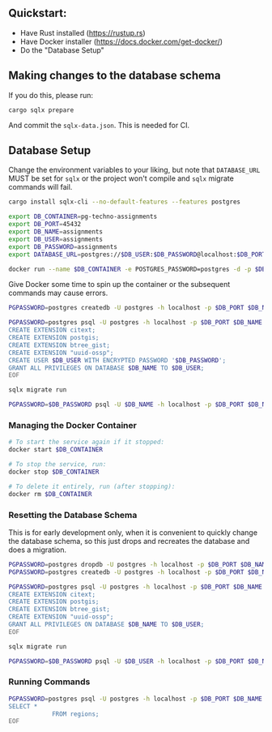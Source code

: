 ## Quickstart:

- Have Rust installed (https://rustup.rs)
- Have Docker installer (https://docs.docker.com/get-docker/)
- Do the "Database Setup"

## Making changes to the database schema

If you do this, please run:

```
cargo sqlx prepare
```

And commit the `sqlx-data.json`. This is needed for CI.

## Database Setup

Change the environment variables to your liking, but note that `DATABASE_URL` MUST be set for `sqlx` or the project won't compile and `sqlx` migrate commands will fail.

```bash
cargo install sqlx-cli --no-default-features --features postgres

export DB_CONTAINER=pg-techno-assignments
export DB_PORT=45432
export DB_NAME=assignments
export DB_USER=assignments
export DB_PASSWORD=assignments
export DATABASE_URL=postgres://$DB_USER:$DB_PASSWORD@localhost:$DB_PORT/$DB_NAME
```

```bash
docker run --name $DB_CONTAINER -e POSTGRES_PASSWORD=postgres -d -p $DB_PORT:5432 postgis/postgis:13-3.1
```

Give Docker some time to spin up the container or the subsequent commands may cause errors.

```bash
PGPASSWORD=postgres createdb -U postgres -h localhost -p $DB_PORT $DB_NAME

PGPASSWORD=postgres psql -U postgres -h localhost -p $DB_PORT $DB_NAME <<EOF
CREATE EXTENSION citext;
CREATE EXTENSION postgis;
CREATE EXTENSION btree_gist;
CREATE EXTENSION "uuid-ossp";
CREATE USER $DB_USER WITH ENCRYPTED PASSWORD '$DB_PASSWORD';
GRANT ALL PRIVILEGES ON DATABASE $DB_NAME TO $DB_USER;
EOF

sqlx migrate run

PGPASSWORD=$DB_PASSWORD psql -U $DB_NAME -h localhost -p $DB_PORT $DB_NAME < schema/test-data.sql
```

### Managing the Docker Container

```bash
# To start the service again if it stopped:
docker start $DB_CONTAINER

# To stop the service, run:
docker stop $DB_CONTAINER

# To delete it entirely, run (after stopping):
docker rm $DB_CONTAINER
```

### Resetting the Database Schema

This is for early development only, when it is convenient to quickly change the database schema, so this just drops and recreates the database and does a migration.

```bash
PGPASSWORD=postgres dropdb -U postgres -h localhost -p $DB_PORT $DB_NAME
PGPASSWORD=postgres createdb -U postgres -h localhost -p $DB_PORT $DB_NAME

PGPASSWORD=postgres psql -U postgres -h localhost -p $DB_PORT $DB_NAME <<EOF
CREATE EXTENSION citext;
CREATE EXTENSION postgis;
CREATE EXTENSION btree_gist;
CREATE EXTENSION "uuid-ossp";
GRANT ALL PRIVILEGES ON DATABASE $DB_NAME TO $DB_USER;
EOF

sqlx migrate run

PGPASSWORD=$DB_PASSWORD psql -U $DB_USER -h localhost -p $DB_PORT $DB_NAME < schema/test-data.sql
```

### Running Commands

```bash
PGPASSWORD=postgres psql -U postgres -h localhost -p $DB_PORT $DB_NAME <<EOF
SELECT *
            FROM regions;
EOF
```
